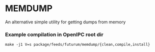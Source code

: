 # MEMDUMP

An alternative simple utility for getting dumps from memory

### Example compilation in OpenIPC root dir

```make -j1 V=s package/feeds/futurum/memdump/{clean,compile,install}```
